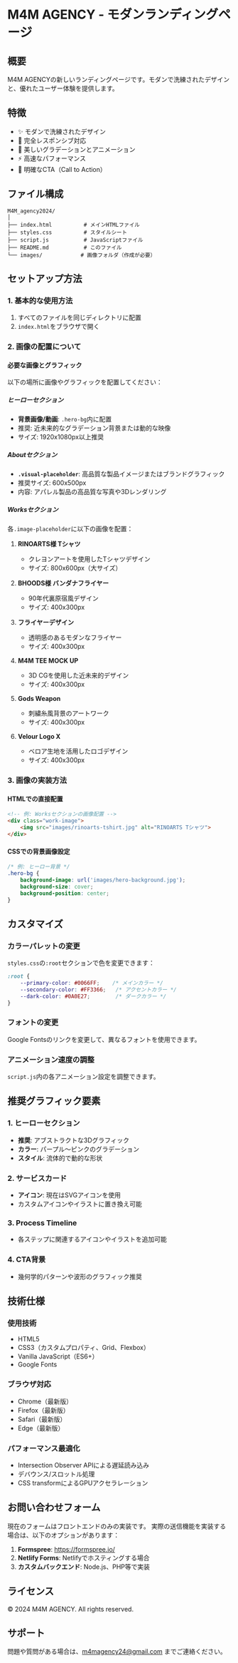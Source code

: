 # M4M AGENCY - モダンランディングページ

## 概要
M4M AGENCYの新しいランディングページです。モダンで洗練されたデザインと、優れたユーザー体験を提供します。

## 特徴
- ✨ モダンで洗練されたデザイン
- 📱 完全レスポンシブ対応
- 🎨 美しいグラデーションとアニメーション
- ⚡ 高速なパフォーマンス
- 🎯 明確なCTA（Call to Action）

## ファイル構成
```
M4M_agency2024/
│
├── index.html          # メインHTMLファイル
├── styles.css          # スタイルシート
├── script.js           # JavaScriptファイル
├── README.md           # このファイル
└── images/            # 画像フォルダ（作成が必要）
```

## セットアップ方法

### 1. 基本的な使用方法
1. すべてのファイルを同じディレクトリに配置
2. `index.html`をブラウザで開く

### 2. 画像の配置について

#### 必要な画像とグラフィック
以下の場所に画像やグラフィックを配置してください：

##### ヒーローセクション
- **背景画像/動画**: `.hero-bg`内に配置
- 推奨: 近未来的なグラデーション背景または動的な映像
- サイズ: 1920x1080px以上推奨

##### Aboutセクション
- **`.visual-placeholder`**: 高品質な製品イメージまたはブランドグラフィック
- 推奨サイズ: 600x500px
- 内容: アパレル製品の高品質な写真や3Dレンダリング

##### Worksセクション
各`.image-placeholder`に以下の画像を配置：

1. **RINOARTS様 Tシャツ**
   - クレヨンアートを使用したTシャツデザイン
   - サイズ: 800x600px（大サイズ）

2. **BHOODS様 バンダナフライヤー**
   - 90年代裏原宿風デザイン
   - サイズ: 400x300px

3. **フライヤーデザイン**
   - 透明感のあるモダンなフライヤー
   - サイズ: 400x300px

4. **M4M TEE MOCK UP**
   - 3D CGを使用した近未来的デザイン
   - サイズ: 400x300px

5. **Gods Weapon**
   - 刺繍糸風背景のアートワーク
   - サイズ: 400x300px

6. **Velour Logo X**
   - ベロア生地を活用したロゴデザイン
   - サイズ: 400x300px

### 3. 画像の実装方法

#### HTMLでの直接配置
```html
<!-- 例: Worksセクションの画像配置 -->
<div class="work-image">
    <img src="images/rinoarts-tshirt.jpg" alt="RINOARTS Tシャツ">
</div>
```

#### CSSでの背景画像設定
```css
/* 例: ヒーロー背景 */
.hero-bg {
    background-image: url('images/hero-background.jpg');
    background-size: cover;
    background-position: center;
}
```

## カスタマイズ

### カラーパレットの変更
`styles.css`の`:root`セクションで色を変更できます：
```css
:root {
    --primary-color: #0066FF;    /* メインカラー */
    --secondary-color: #FF3366;   /* アクセントカラー */
    --dark-color: #0A0E27;        /* ダークカラー */
}
```

### フォントの変更
Google Fontsのリンクを変更して、異なるフォントを使用できます。

### アニメーション速度の調整
`script.js`内の各アニメーション設定を調整できます。

## 推奨グラフィック要素

### 1. ヒーローセクション
- **推奨**: アブストラクトな3Dグラフィック
- **カラー**: パープル〜ピンクのグラデーション
- **スタイル**: 流体的で動的な形状

### 2. サービスカード
- **アイコン**: 現在はSVGアイコンを使用
- カスタムアイコンやイラストに置き換え可能

### 3. Process Timeline
- 各ステップに関連するアイコンやイラストを追加可能

### 4. CTA背景
- 幾何学的パターンや波形のグラフィック推奨

## 技術仕様

### 使用技術
- HTML5
- CSS3（カスタムプロパティ、Grid、Flexbox）
- Vanilla JavaScript（ES6+）
- Google Fonts

### ブラウザ対応
- Chrome（最新版）
- Firefox（最新版）
- Safari（最新版）
- Edge（最新版）

### パフォーマンス最適化
- Intersection Observer APIによる遅延読み込み
- デバウンス/スロットル処理
- CSS transformによるGPUアクセラレーション

## お問い合わせフォーム

現在のフォームはフロントエンドのみの実装です。
実際の送信機能を実装する場合は、以下のオプションがあります：

1. **Formspree**: https://formspree.io/
2. **Netlify Forms**: Netlifyでホスティングする場合
3. **カスタムバックエンド**: Node.js、PHP等で実装

## ライセンス
© 2024 M4M AGENCY. All rights reserved.

## サポート
問題や質問がある場合は、m4magency24@gmail.com までご連絡ください。
